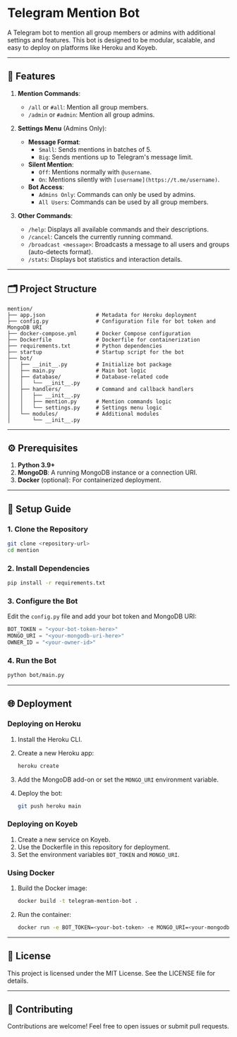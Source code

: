 # Telegram Mention Bot

A Telegram bot to mention all group members or admins with additional settings and features. This bot is designed to be modular, scalable, and easy to deploy on platforms like Heroku and Koyeb.

---

## 🌟 Features

1. **Mention Commands**:
   - `/all` or `#all`: Mention all group members.
   - `/admin` or `#admin`: Mention all group admins.

2. **Settings Menu** (Admins Only):
   - **Message Format**:
     - `Small`: Sends mentions in batches of 5.
     - `Big`: Sends mentions up to Telegram's message limit.
   - **Silent Mention**:
     - `Off`: Mentions normally with `@username`.
     - `On`: Mentions silently with `[username](https://t.me/username)`.
   - **Bot Access**:
     - `Admins Only`: Commands can only be used by admins.
     - `All Users`: Commands can be used by all group members.

3. **Other Commands**:
   - `/help`: Displays all available commands and their descriptions.
   - `/cancel`: Cancels the currently running command.
   - `/broadcast <message>`: Broadcasts a message to all users and groups (auto-detects format).
   - `/stats`: Displays bot statistics and interaction details.

---

## 🗂️ Project Structure

```plaintext
mention/
├── app.json                # Metadata for Heroku deployment
├── config.py               # Configuration file for bot token and MongoDB URI
├── docker-compose.yml      # Docker Compose configuration
├── Dockerfile              # Dockerfile for containerization
├── requirements.txt        # Python dependencies
├── startup                 # Startup script for the bot
├── bot/
│   ├── __init__.py         # Initialize bot package
│   ├── main.py             # Main bot logic
│   ├── database/           # Database-related code
│   │   └── __init__.py
│   ├── handlers/           # Command and callback handlers
│   │   ├── __init__.py
│   │   ├── mention.py      # Mention commands logic
│   │   └── settings.py     # Settings menu logic
│   └── modules/            # Additional modules
│       └── __init__.py
```

---

## ⚙️ Prerequisites

1. **Python 3.9+**
2. **MongoDB**: A running MongoDB instance or a connection URI.
3. **Docker** (optional): For containerized deployment.

---

## 🚀 Setup Guide

### 1. Clone the Repository

```bash
git clone <repository-url>
cd mention
```

### 2. Install Dependencies

```bash
pip install -r requirements.txt
```

### 3. Configure the Bot

Edit the `config.py` file and add your bot token and MongoDB URI:

```python
BOT_TOKEN = "<your-bot-token-here>"
MONGO_URI = "<your-mongodb-uri-here>"
OWNER_ID = "<your-owner-id>"
```

### 4. Run the Bot

```bash
python bot/main.py
```

---

## 🌐 Deployment

### Deploying on Heroku

1. Install the Heroku CLI.
2. Create a new Heroku app:

   ```bash
   heroku create
   ```

3. Add the MongoDB add-on or set the `MONGO_URI` environment variable.
4. Deploy the bot:

   ```bash
   git push heroku main
   ```

### Deploying on Koyeb

1. Create a new service on Koyeb.
2. Use the Dockerfile in this repository for deployment.
3. Set the environment variables `BOT_TOKEN` and `MONGO_URI`.

### Using Docker

1. Build the Docker image:

   ```bash
   docker build -t telegram-mention-bot .
   ```

2. Run the container:

   ```bash
   docker run -e BOT_TOKEN=<your-bot-token> -e MONGO_URI=<your-mongodb-uri> telegram-mention-bot
   ```

---

## 📜 License

This project is licensed under the MIT License. See the LICENSE file for details.

---

## 🤝 Contributing

Contributions are welcome! Feel free to open issues or submit pull requests.
